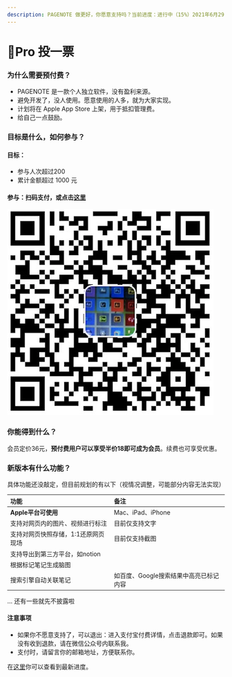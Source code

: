 ```yaml
---
description: PAGENOTE 做更好，你愿意支持吗？当前进度：进行中（15%）2021年6月29日
---
```


# 🐯Pro 投一票

### 为什么需要预付费？

* PAGENOTE 是一款个人独立软件，没有盈利来源。
* 避免开发了，没人使用。愿意使用的人多，就为大家实现。
* 计划将在 Apple App Store 上架，用于抵扣管理费。
* 给自己一点鼓励。

### 目标是什么，如何参与？

#### 目标：

* 参与人次超过200
* 累计金额超过 1000 元

#### 参与：扫码支付，或点击[这里](https://pagenote.cn/pro-plan)

![&#x4F7F;&#x7528;&#x652F;&#x4ED8;&#x5B9D;&#x3002;&#x63A8;&#x8350;&#x652F;&#x4ED8;18&#x5143;&#x3002;&#x4F60;&#x4E5F;&#x53EF;&#x4EE5;&#x81EA;&#x5B9A;&#x4E49;&#x91D1;&#x989D;](.gitbook/assets/image%20%2827%29.png)

### 你能得到什么？

会员定价36元，**预付费用户可以享受半价18即可成为会员**。续费也可享受优惠。

### 新版本有什么功能？

具体功能还没敲定，但目前规划的有以下（视情况调整，可能部分内容无法实现）

| 功能 | 备注 |
| :--- | :--- |
| **Apple平台可使用** | Mac、iPad、iPhone |
| 支持对网页内的图片、视频进行标注 | 目前仅支持文字 |
| 支持对网页快照存储，1:1还原网页现场 | 目前仅支持截图 |
| 支持导出到第三方平台，如notion |  |
| 根据标记笔记生成脑图 |  |
| 搜索引擎自动关联笔记 | 如百度、Google搜索结果中高亮已标记内容 |

... 还有一些就先不披露啦

#### 注意事项

* 如果你不愿意支持了，可以退出：进入支付宝付费详情，点击退款即可。如果没有收到退款，请在微信公众号内联系我。
* 支付时，请留言你的邮箱地址，方便联系你。

在[这里](https://pagenote.cn/pro-plan)你可以查看到最新进度。

